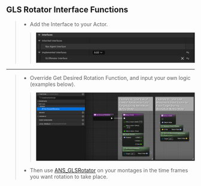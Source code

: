 ## GLS Rotator Interface Functions

> - Add the Interface to your Actor.
>> ![](/Assets/Images/Documentation/HelperFunctionClasses/GLSRotatorInterface/GLSRotatorClassSettings.png#small-image)
---
> - Override Get Desired Rotation Function, and input your own logic (examples below).
>> ![](/Assets/Images/Documentation/HelperFunctionClasses/GLSRotatorInterface/GetDesiredRotation.png#small-image)
>
> - Then use [ANS_GLSRotator](https://github.com/GoliathGuitars/GaitLocomotionSystemDocumentation/blob/main/Documentation/Animation/ANS_GLSRotator.md) on your montages in the time frames you want rotation to take place.
